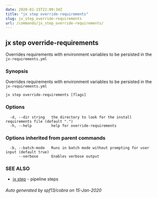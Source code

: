 ```yaml
---
date: 2020-01-15T22:09:34Z
title: "jx step override-requirements"
slug: jx_step_override-requirements
url: /commands/jx_step_override-requirements/
---
```

## jx step override-requirements

Overrides requirements with environment variables to be persisted in the `jx-requirements.yml`

### Synopsis

Overrides requirements with environment variables to be persisted in the `jx-requirements.yml`

```
jx step override-requirements [flags]
```

### Options

```
  -d, --dir string   the directory to look for the install requirements file (default ".")
  -h, --help         help for override-requirements
```

### Options inherited from parent commands

```
  -b, --batch-mode   Runs in batch mode without prompting for user input (default true)
      --verbose      Enables verbose output
```

### SEE ALSO

* [jx step](/commands/jx_step/)	 - pipeline steps

###### Auto generated by spf13/cobra on 15-Jan-2020
